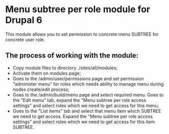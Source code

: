 Menu subtree per role module for Drupal 6
=========================================

This module allows you to set permission to concrete menu SUBTREE for concrete user role.

The process of working with the module:
---------------------------------------

* Copy module files to directory ./sites/all/modules;
* Activate them on modules page;
* Goes to the /admin/user/permissions page and set permission "administer menu" for roles which needs ability to manage menu during nodes create/edit process;
* Goes to the /admin/build/menu page and select required menu. Goes to the "Edit menu" tab, expand the "Menu subtree per role access settings" and select roles which we need to get access for this menu;
* Goes to the "List items" tab and select that menu item which SUBTREE we need to get access. Expand the "Menu subtree per role access settings" and select roles which we need to get access for this item SUBTREE.

